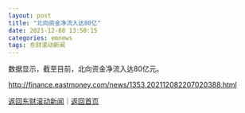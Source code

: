 ```yaml
---
layout: post
title: "北向资金净流入达80亿"
date: 2021-12-08 13:50:15
categories: emnews
tags: 东财滚动新闻
---
```


数据显示，截至目前，北向资金净流入达80亿元。

<http://finance.eastmoney.com/news/1353,202112082207020388.html>

[返回东财滚动新闻](//finews.withounder.com/emnews/)｜[返回首页](//finews.withounder.com/)